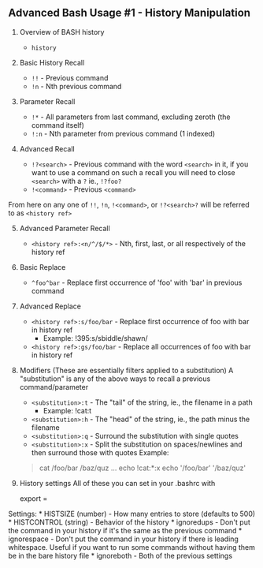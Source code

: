 Advanced Bash Usage #1 - History Manipulation
---

1. Overview of BASH history
	* `history`

2. Basic History Recall
	* `!!` - Previous command
	* `!n` - Nth previous command

3. Parameter Recall
	* `!*` - All parameters from last command, excluding zeroth (the command itself)
	* `!:n` - Nth parameter from previous command (1 indexed)

4. Advanced Recall
	* `!?<search>` - Previous command with the word `<search>` in it, if you
		want to use a command on such a recall you will need to close `<search>` with a `?`
		ie., `!?foo?`
	* `!<command>`   - Previous `<command>`

From here on any one of `!!`, `!n`, `!<command>`, or `!?<search>?` will be referred to as `<history ref>`

5. Advanced Parameter Recall
	* `<history ref>:<n/^/$/*>` - Nth, first, last, or all respectively of the history ref

6. Basic Replace
	* `^foo^bar` - Replace first occurrence of 'foo' with 'bar' in previous command

7. Advanced Replace
	* `<history ref>:s/foo/bar` - Replace first occurrence of foo with bar in history ref
		* Example: !395:s/sbiddle/shawn/
	* `<history ref>:gs/foo/bar` - Replace all occurrences of foo with bar in history ref

8. Modifiers (These are essentially filters applied to a substitution)
A "substitution" is any of the above ways to recall a previous command/parameter
	* `<substitution>:t` - The "tail" of the string, ie., the filename in a path
		* Example: !cat:t
	* `<substitution>:h` - The "head" of the string, ie., the path minus the filename
	* `<substitution>:q` - Surround the substitution with single quotes
	* `<substitution>:x` - Split the substitution on spaces/newlines and then surround those with quotes
		Example:

    > cat /foo/bar /baz/quz
    ...
    > echo !cat:*:x
	echo '/foo/bar' '/baz/quz'

8. History settings
All of these you can set in your .bashrc with

    export <setting>=<value>

Settings:
	* HISTSIZE (number) - How many entries to store (defaults to 500)
	* HISTCONTROL (string) - Behavior of the history
		* ignoredups - Don't put the command in your history if it's the same as the previous command
		* ignorespace - Don't put the command in your history if there is leading whitespace. Useful
			if you want to run some commands without having them be in the bare history file
		* ignoreboth - Both of the previous settings
